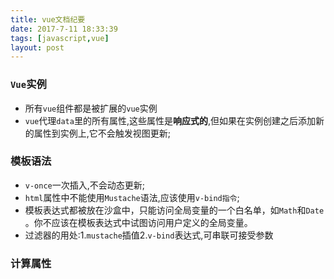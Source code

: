 ```yaml
---
title: vue文档纪要
date: 2017-7-11 18:33:39
tags: [javascript,vue]
layout: post
---
```


### `Vue`实例

* 所有`vue`组件都是被扩展的`vue`实例
* `vue`代理`data`里的所有属性,这些属性是**响应式的**,但如果在实例创建之后添加新的属性到实例上,它不会触发视图更新;

### 模板语法

* `v-once`一次插入,不会动态更新;
* `html`属性中不能使用`Mustache`语法,应该使用`v-bind指令`;
* 模板表达式都被放在沙盒中，只能访问全局变量的一个白名单，如`Math`和`Date` 。你不应该在模板表达式中试图访问用户定义的全局变量。
* 过滤器的用处:1.`mustache`插值2.`v-bind`表达式,可串联可接受参数

### 计算属性


